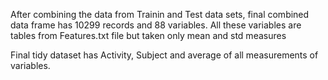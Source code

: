 
After combining the data from Trainin and Test data sets, final combined data frame has 10299 records and 88 variables. All these
variables are tables from Features.txt file but taken only mean and std measures

Final tidy dataset has Activity, Subject and average of all measurements of variables.
